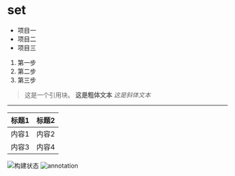 # set
- 项目一
- 项目二
- 项目三

1. 第一步
2. 第二步
3. 第三步
> 这是一个引用块。
**这是粗体文本**
*这是斜体文本*
---
| 标题1   | 标题2   |
| ------- | ------- |
| 内容1   | 内容2   |
| 内容3   | 内容4   |
![构建状态](徽章链接)
![](/img/picture1.jpg "annotation")

